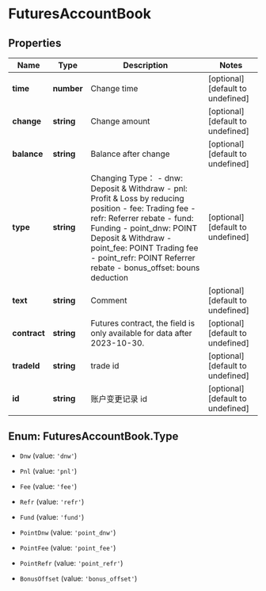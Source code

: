# FuturesAccountBook

## Properties

Name | Type | Description | Notes
------------ | ------------- | ------------- | -------------
**time** | **number** | Change time | [optional] [default to undefined]
**change** | **string** | Change amount | [optional] [default to undefined]
**balance** | **string** | Balance after change | [optional] [default to undefined]
**type** | **string** | Changing Type：  - dnw: Deposit &amp; Withdraw - pnl: Profit &amp; Loss by reducing position - fee: Trading fee - refr: Referrer rebate - fund: Funding - point_dnw: POINT Deposit &amp; Withdraw - point_fee: POINT Trading fee - point_refr: POINT Referrer rebate - bonus_offset: bouns deduction | [optional] [default to undefined]
**text** | **string** | Comment | [optional] [default to undefined]
**contract** | **string** | Futures contract, the field is only available for data after 2023-10-30. | [optional] [default to undefined]
**tradeId** | **string** | trade id | [optional] [default to undefined]
**id** | **string** | 账户变更记录 id | [optional] [default to undefined]

## Enum: FuturesAccountBook.Type

* `Dnw` (value: `'dnw'`)

* `Pnl` (value: `'pnl'`)

* `Fee` (value: `'fee'`)

* `Refr` (value: `'refr'`)

* `Fund` (value: `'fund'`)

* `PointDnw` (value: `'point_dnw'`)

* `PointFee` (value: `'point_fee'`)

* `PointRefr` (value: `'point_refr'`)

* `BonusOffset` (value: `'bonus_offset'`)



